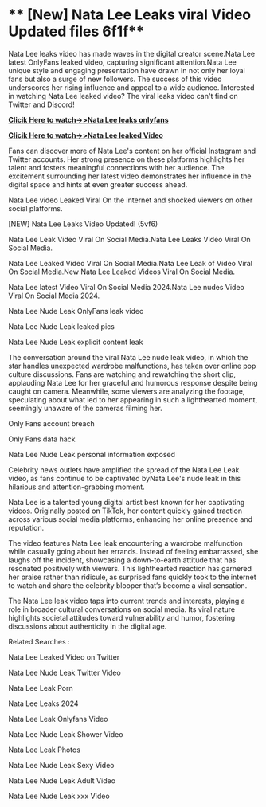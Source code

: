 
# ** [New] Nata Lee Leaks viral Video Updated files 6f1f** #

Nata Lee leaks video has made waves in the digital creator scene.Nata Lee latest OnlyFans leaked video, capturing significant attention.Nata Lee unique style and engaging presentation have drawn in not only her loyal fans but also a surge of new followers. The success of this video underscores her rising influence and appeal to a wide audience. Interested in watching Nata Lee leaked video? The viral leaks video can't find on Twitter and Discord!

**[Clicik Here to watch->>Nata Lee leaks onlyfans ](http://xflirt.top)**

**[Clicik Here to watch->>Nata Lee leaked Video](http://xflirt.top)**

Fans can discover more of Nata Lee's content on her official Instagram and Twitter accounts. Her strong presence on these platforms highlights her talent and fosters meaningful connections with her audience. The excitement surrounding her latest video demonstrates her influence in the digital space and hints at even greater success ahead.

Nata Lee video Leaked Viral On the internet and shocked viewers on other social platforms.

[NEW] Nata Lee Leaks Video Updated!  (5vf6)

Nata Lee Leak Video Viral On Social Media.Nata Lee Leaks Video Viral On Social Media.

Nata Lee Leaked Video Viral On Social Media.Nata Lee Leak of Video Viral On Social Media.New Nata Lee Leaked Videos Viral On Social Media.

Nata Lee latest Video Viral On Social Media 2024.Nata Lee nudes Video Viral On Social Media 2024.

Nata Lee Nude Leak OnlyFans leak video

Nata Lee Nude Leak leaked pics

Nata Lee Nude Leak explicit content leak

The conversation around the viral Nata Lee nude leak video, in which the star handles unexpected wardrobe malfunctions, has taken over online pop culture discussions. Fans are watching and rewatching the short clip, applauding Nata Lee for her graceful and humorous response despite being caught on camera. Meanwhile, some viewers are analyzing the footage, speculating about what led to her appearing in such a lighthearted moment, seemingly unaware of the cameras filming her.

Only Fans account breach

Only Fans data hack

Nata Lee Nude Leak personal information exposed

Celebrity news outlets have amplified the spread of the Nata Lee Leak video, as fans continue to be captivated byNata Lee's nude leak in this hilarious and attention-grabbing moment.

Nata Lee is a talented young digital artist best known for her captivating videos. Originally posted on TikTok, her content quickly gained traction across various social media platforms, enhancing her online presence and reputation.

The video features Nata Lee leak encountering a wardrobe malfunction while casually going about her errands. Instead of feeling embarrassed, she laughs off the incident, showcasing a down-to-earth attitude that has resonated positively with viewers. This lighthearted reaction has garnered her praise rather than ridicule, as surprised fans quickly took to the internet to watch and share the celebrity blooper that’s become a viral sensation.

The Nata Lee leak video taps into current trends and interests, playing a role in broader cultural conversations on social media. Its viral nature highlights societal attitudes toward vulnerability and humor, fostering discussions about authenticity in the digital age.

Related Searches :

Nata Lee Leaked Video on Twitter

Nata Lee Nude Leak Twitter Video

Nata Lee Leak Porn

Nata Lee Leaks 2024

Nata Lee Leak Onlyfans Video

Nata Lee Nude Leak Shower Video

Nata Lee Leak Photos

Nata Lee Nude Leak Sexy Video

Nata Lee Nude Leak Adult Video

Nata Lee Nude Leak xxx Video


